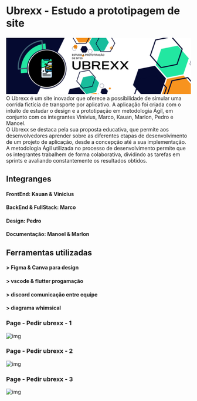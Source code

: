 # Ubrexx - Estudo a prototipagem de site

###

![img](images-readme/image-readme.png)
<span><br>  O Ubrexx é um site inovador que oferece a possibilidade de simular uma corrida fictícia de transporte por aplicativo. A aplicação foi criada com o intuito de estudar o design e a prototipação em metodologia Ágil, em conjunto com os integrantes Vinivius, Marco, Kauan, Marlon, Pedro e Manoel. <br>O Ubrexx se destaca pela sua proposta educativa, que permite aos desenvolvedores aprender sobre as diferentes etapas de desenvolvimento de um projeto de aplicação, desde a concepção até a sua implementação. A metodologia Ágil utilizada no processo de desenvolvimento permite que os integrantes trabalhem de forma colaborativa, dividindo as tarefas em sprints e avaliando constantemente os resultados obtidos. <br><span>

## Integranges

#### FrontEnd: Kauan & Vinicius

#### BackEnd & FullStack: Marco

#### Design: Pedro

#### Documentação: Manoel & Marlon

## Ferramentas utilizadas

#### > Figma & Canva para design

#### > vscode & flutter progamação

#### > discord comunicação entre equipe

#### > diagrama whimsical

### Page - Pedir ubrexx - 1

![img](https://github.com/marco0antonio0/CloneUber_UI/blob/3948e0cb0dffa0f1cce4b81fcc9b73837d686a8e/images-readme/Desktop%20-%201.png)

### Page - Pedir ubrexx - 2

![img](https://github.com/marco0antonio0/CloneUber_UI/blob/3948e0cb0dffa0f1cce4b81fcc9b73837d686a8e/images-readme/Desktop%20-%202.png)

### Page - Pedir ubrexx - 3

![img](https://github.com/marco0antonio0/CloneUber_UI/blob/3948e0cb0dffa0f1cce4b81fcc9b73837d686a8e/images-readme/Desktop%20-%203.png)
